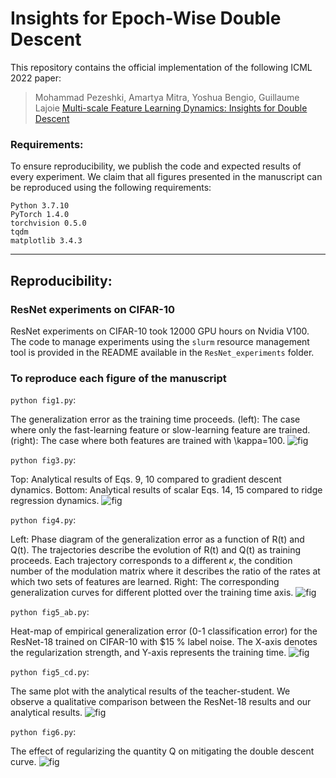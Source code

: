 # Insights for Epoch-Wise Double Descent

This repository contains the official implementation of the following ICML 2022 paper:

> Mohammad Pezeshki, Amartya Mitra, Yoshua Bengio, Guillaume Lajoie
> [Multi-scale Feature Learning Dynamics: Insights for Double Descent](https://mohammadpz.github.io/DD.html)


### Requirements:
To ensure reproducibility, we publish the code and expected results of every experiment.
We claim that all figures presented in the manuscript can be reproduced using the following requirements:
```
Python 3.7.10
PyTorch 1.4.0
torchvision 0.5.0
tqdm
matplotlib 3.4.3
```

---

## Reproducibility:

### ResNet experiments on CIFAR-10
ResNet experiments on CIFAR-10 took 12000 GPU hours on Nvidia V100. The code to manage experiments using the  ```slurm``` resource management tool is provided in the README available in the ```ResNet_experiments``` folder.

### To reproduce each figure of the manuscript


```python fig1.py```:

 The generalization error as the training time proceeds. (left): The case where only the fast-learning feature or slow-learning feature are trained. (right): The case where both features are trained with \kappa=100.
![fig](/expected_results/fig1.png)


```python fig3.py```:

Top: Analytical results of Eqs. 9, 10 compared to gradient descent dynamics.
Bottom: Analytical results of scalar Eqs. 14, 15 compared to ridge regression dynamics.
![fig](/expected_results/fig3.png)

```python fig4.py```:

Left: Phase diagram of the generalization error as a function of R(t) and Q(t). The trajectories describe the evolution of R(t) and Q(t) as training proceeds. Each trajectory corresponds to a different  $\kappa$, the condition number of the modulation matrix where it describes the ratio of the rates at which two sets of features are learned.
Right: The corresponding generalization curves for different plotted over the training time axis.
![fig](/expected_results/fig4.png)

```python fig5_ab.py```:

Heat-map of empirical generalization error (0-1 classification error) for the ResNet-18 trained on CIFAR-10 with $15 % label noise. The X-axis denotes the regularization strength, and Y-axis represents the training time.
![fig](/expected_results/fig5_ab.png)

```python fig5_cd.py```:

The same plot with the analytical results of the teacher-student. We observe a qualitative comparison between the ResNet-18 results and our analytical results.
![fig](/expected_results/fig5_cd.png)


```python fig6.py```:

The effect of regularizing the quantity Q on mitigating the double descent curve.
![fig](/expected_results/fig6.png)

